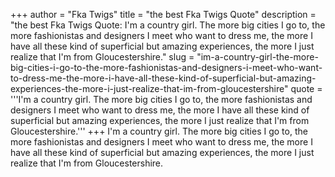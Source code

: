 +++
author = "Fka Twigs"
title = "the best Fka Twigs Quote"
description = "the best Fka Twigs Quote: I'm a country girl. The more big cities I go to, the more fashionistas and designers I meet who want to dress me, the more I have all these kind of superficial but amazing experiences, the more I just realize that I'm from Gloucestershire."
slug = "im-a-country-girl-the-more-big-cities-i-go-to-the-more-fashionistas-and-designers-i-meet-who-want-to-dress-me-the-more-i-have-all-these-kind-of-superficial-but-amazing-experiences-the-more-i-just-realize-that-im-from-gloucestershire"
quote = '''I'm a country girl. The more big cities I go to, the more fashionistas and designers I meet who want to dress me, the more I have all these kind of superficial but amazing experiences, the more I just realize that I'm from Gloucestershire.'''
+++
I'm a country girl. The more big cities I go to, the more fashionistas and designers I meet who want to dress me, the more I have all these kind of superficial but amazing experiences, the more I just realize that I'm from Gloucestershire.
